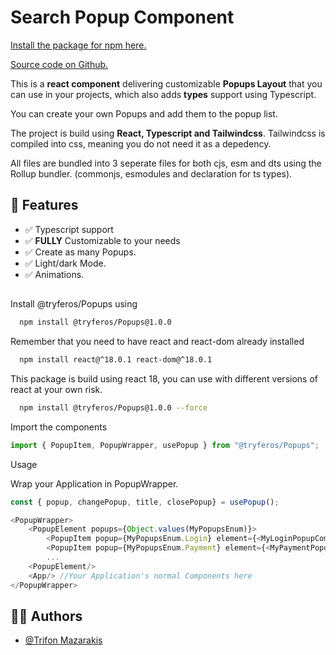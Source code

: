 # Search Popup Component

[Install the package for npm here.](https://www.npmjs.com/package/@tryferos/Popups)

[Source code on Github.](https://github.com/Tryferos/Popups-Component)

This is a **react component** delivering customizable **Popups Layout** that you can use in your projects, which also adds **types** support using Typescript.

You can create your own Popups and add them to the popup list.

The project is build using **React, Typescript and Tailwindcss**. Tailwindcss is compiled into css, meaning you do not need it as a depedency.

All files are bundled into 3 seperate files for both cjs, esm and dts using the Rollup bundler. (commonjs, esmodules and declaration for ts types).


## :dart: Features

-   :white_check_mark: Typescript support
-   :white_check_mark: **FULLY** Customizable to your needs
-   :white_check_mark: Create as many Popups.
-   :white_check_mark: Light/dark Mode.
-   :white_check_mark: Animations.


##

Install @tryferos/Popups using

```bash
  npm install @tryferos/Popups@1.0.0
```

Remember that you need to have react and react-dom already installed

```bash
  npm install react@^18.0.1 react-dom@^18.0.1
```

This package is build using react 18, you can use with different versions of react at your own risk.

```bash
  npm install @tryferos/Popups@1.0.0 --force
```

Import the components

```javascript
import { PopupItem, PopupWrapper, usePopup } from "@tryferos/Popups";
```

Usage

Wrap your Application in PopupWrapper.

```javascript
const { popup, changePopup, title, closePopup} = usePopup();

<PopupWrapper>
    <PopupElement popups={Object.values(MyPopupsEnum)}>
        <PopupItem popup={MyPopupsEnum.Login} element={<MyLoginPopupComponent/>}/>
        <PopupItem popup={MyPopupsEnum.Payment} element={<MyPaymentPopupComponent/>} />
        ...
    <PopupElement/>
    <App/> //Your Application's normal Components here
</PopupWrapper>
```



## 👨‍💻 Authors

- [@Trifon Mazarakis](https://www.github.com/Tryferos)
